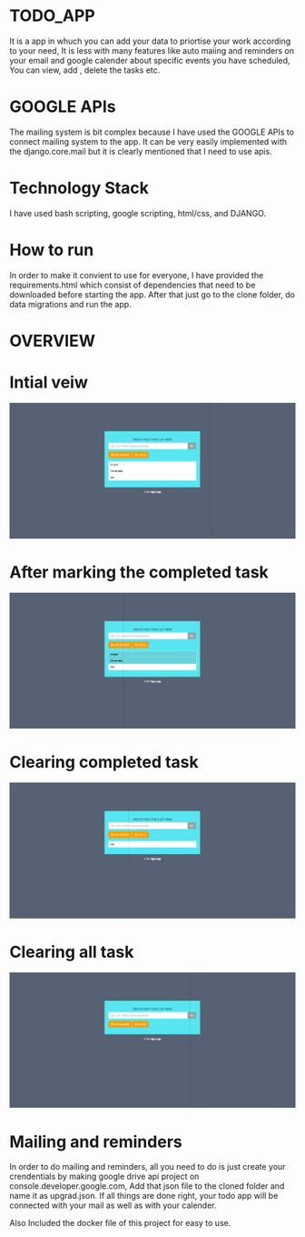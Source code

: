 # TODO_APP
It is a app in whuch you can add your data to priortise your work according to your need, It is less with many features like auto maiing and reminders on your email and google calender about specific events you have scheduled, You can view, add , delete the tasks etc.

# GOOGLE APIs

The mailing system is bit complex because I have used the GOOGLE APIs to connect mailing system to the app. It can be very easily implemented with the django.core.mail but it is clearly mentioned that I need to use apis.

# Technology Stack

I have used bash scripting, google scripting, html/css, and DJANGO.

# How to run

In order to make it convient to use for everyone, I have provided the requirements.html which consist of dependencies that need to be downloaded before starting the app.
After that just go to the clone folder, do data migrations and run the app.

# OVERVIEW
# Intial veiw
![](todo/static/todo/1.png)
# After marking the completed task
![](todo/static/todo/2.png)
# Clearing completed task
![](todo/static/todo/3.png)
# Clearing all task
![](todo/static/todo/4.png)

# Mailing and reminders 
In order to do mailing and reminders, all you need to do is just create your crendentials by making google drive api project on console.developer.google.com,
Add that json file to the cloned folder and name it as upgrad.json. If all things are done right, your todo app will be connected with your mail as well as with your calender.

Also Included the docker file of this project for easy to use.
